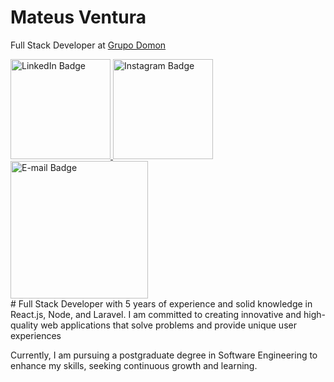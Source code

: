 # Mateus Ventura
Full Stack Developer at [Grupo Domon](https://www.grupodomon.com.br)

<div id="badges">
  <a href="https://www.linkedin.com/in/omateusventura">
    <img src="https://i.ibb.co/dJdstwc/github-linkedin.png" width="160" alt="LinkedIn Badge"/>
  </a>
  <a href="https://www.instagram.com/omateusventura/">
    <img src="https://i.ibb.co/RYmxwzV/github-instagram.png" width="160" alt="Instagram Badge"/>
  </a>
  <a href="#">
    <img src="https://i.ibb.co/J7TsC5M/email.png" width="220" alt="E-mail Badge"/>
  </a>
</div>
#
Full Stack Developer with 5 years of experience and solid knowledge in React.js, Node, and Laravel. I am committed to creating innovative and high-quality web applications that solve problems and provide unique user experiences 

Currently, I am pursuing a postgraduate degree in Software Engineering to enhance my skills, seeking continuous growth and learning.

<!--
**omateusventura/omateusventura** is a ✨ _special_ ✨ repository because its `README.md` (this file) appears on your GitHub profile.

Here are some ideas to get you started:

- 🔭 I’m currently working on ...
- 🌱 I’m currently learning ...
- 👯 I’m looking to collaborate on ...
- 🤔 I’m looking for help with ...
- 💬 Ask me about ...
- 📫 How to reach me: ...
- 😄 Pronouns: ...
- ⚡ Fun fact: ...
-->
